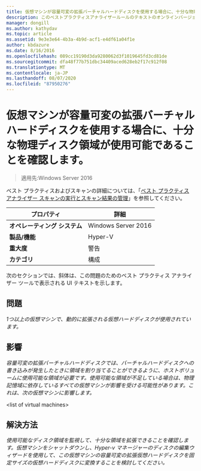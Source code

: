 ```yaml
---
title: 仮想マシンが容量可変の拡張バーチャルハードディスクを使用する場合に、十分な物理ディスク領域が使用可能であることを確認します。
description: このベストプラクティスアナライザールールのテキストのオンラインバージョン。
manager: dongill
ms.author: kathydav
ms.topic: article
ms.assetid: 9e3e3e64-4b3a-4b9d-acf1-e4df61a04f1e
author: kbdazure
ms.date: 8/16/2016
ms.openlocfilehash: 089cc19190d3da9280062d3f1019645fd3cd81de
ms.sourcegitcommit: dfa48f77b751dbc34409aced628eb2f17c912f08
ms.translationtype: MT
ms.contentlocale: ja-JP
ms.lasthandoff: 08/07/2020
ms.locfileid: "87950276"
---
```

# <a name="ensure-sufficient-physical-disk-space-is-available-when-virtual-machines-use-dynamically-expanding-virtual-hard-disks"></a>仮想マシンが容量可変の拡張バーチャルハードディスクを使用する場合に、十分な物理ディスク領域が使用可能であることを確認します。

>適用先:Windows Server 2016

ベスト プラクティスおよびスキャンの詳細については、「[ベスト プラクティス アナライザー スキャンの実行とスキャン結果の管理](https://go.microsoft.com/fwlink/p/?LinkID=223177)」を参照してください。

|プロパティ|詳細|
|-|-|
|**オペレーティング システム**|Windows Server 2016|
|**製品/機能**|Hyper-V|
|**重大度**|警告|
|**カテゴリ**|構成|

次のセクションでは、斜体は、この問題のためのベスト プラクティス アナライザー ツールで表示される UI テキストを示します。

## <a name="issue"></a>問題
*1つ以上の仮想マシンで、動的に拡張される仮想ハードディスクが使用されています。*

## <a name="impact"></a>影響
*容量可変の拡張バーチャルハードディスクでは、バーチャルハードディスクへの書き込みが発生したときに領域を割り当てることができるように、ホストボリュームに使用可能な領域が必要です。使用可能な領域が不足している場合は、物理記憶域に依存しているすべての仮想マシンが影響を受ける可能性があります。これは、次の仮想マシンに影響します。*

\<list of virtual machines>

## <a name="resolution"></a>解決方法
*使用可能なディスク領域を監視して、十分な領域を拡張できることを確認します。仮想マシンをシャットダウンし、Hyper-v マネージャーのディスクの編集ウィザードを使用して、この仮想マシンの容量可変の拡張仮想ハードディスクを固定サイズの仮想ハードディスクに変換することを検討してください。*



